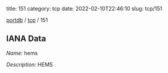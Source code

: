 title: 151
category: tcp
date: 2022-02-10T22:46:10
slug: tcp/151

[portdb](/) / [tcp](/category/tcp.html) / 151


## IANA Data

_Name:_ hems

_Description:_ HEMS

